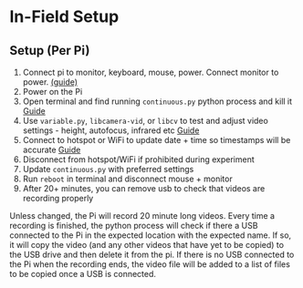 # In-Field Setup
## Setup (Per Pi)
1.	Connect pi to monitor, keyboard, mouse, power. Connect monitor to power. [(guide)](https://projects.raspberrypi.org/en/projects/raspberry-pi-setting-up/6)
2.	Power on the Pi 
3.	Open terminal and find running `continuous.py` python process and kill it [Guide](https://github.com/alannatodd/davis_epi_raspi/blob/main/guides/find_and_kill_process.md)
4.	Use `variable.py`, `libcamera-vid`, or `libcv` to test and adjust video settings - height, autofocus, infrared etc [Guide](https://github.com/alannatodd/davis_epi_raspi/blob/main/guides/adjust_focus.md)
5.	Connect to hotspot or WiFi to update date + time so timestamps will be accurate [Guide](https://github.com/alannatodd/davis_epi_raspi/blob/main/guides/syncing_time.md)
6.	Disconnect from hotspot/WiFi if prohibited during experiment
7.	Update `continuous.py` with preferred settings
8.	Run `reboot` in terminal and disconnect mouse + monitor
9.	After 20+ minutes, you can remove usb to check that videos are recording properly

Unless changed, the Pi will record 20 minute long videos. Every time a recording is finished, the python process will check if there a USB connected to the Pi in the expected location with the expected name. If so, it will copy the video (and any other videos that have yet to be copied) to the USB drive and then delete it from the pi. If there is no USB connected to the Pi when the recording ends, the video file will be added to a list of files to be copied once a USB is connected. 
